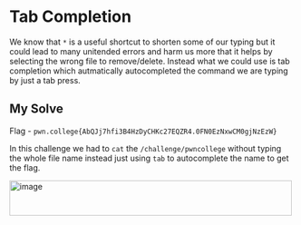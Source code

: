 # Tab Completion

We know that `*` is a useful shortcut to shorten some of our typing but it could lead to many unitended errors and harm us more that it helps by selecting the wrong file to remove/delete. Instead what we could use is tab completion which autmatically autocompleted the command we are typing by just a tab press.

## My Solve

Flag - `pwn.college{AbQJj7hfi3B4HzDyCHKc27EQZR4.0FN0EzNxwCM0gjNzEzW}`

In this challenge we had to `cat` the `/challenge/pwncollege` without typing the whole file name instead just using `tab` to autocomplete the name to get the flag.

<img width="498" height="62" alt="image" src="https://github.com/user-attachments/assets/3dbd4ac6-01ec-4a51-acc0-1ccec2f165dd" />
